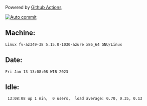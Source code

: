 Powered by [Github Actions](https://github.com/features/actions)

[![Auto commit](https://github.com/hiage/workstation/workflows/Auto%20commit/badge.svg)](https://github.com/hiage/workstation/actions?query=workflow%3A%22Auto+commit%22)

## Machine:
```
Linux fv-az349-38 5.15.0-1030-azure x86_64 GNU/Linux
```
## Date:
```
Fri Jan 13 13:08:08 WIB 2023
```
## Idle:
```
 13:08:08 up 1 min,  0 users,  load average: 0.70, 0.35, 0.13
```
